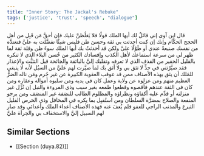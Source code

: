 ```yaml
---
title: "Inner Story: The Jackal's Rebuke"
tags: ['justice', 'trust', 'speech', "dialogue"]
---
```


 قال ابن آوى إني قائلٌ لك أيها الملك قولًا فلا يَغلُظنَّ عليك فإن أحقَّ مَن قَبِل من أهل الحجج الحكَّام وإنك إن كنت أحدثت بي ثقة وحسنَ ظن فليس شيئًا تفضَّلت به عليَّ فتعتدَّه من نفسك صنيعةً عندي أو طَوْلًا عليَّ ولكن قد أحدثتُ بك أيها الملك سوءَ ظن وقلة ثقة لما ظهر لي من سرعة استماعك لأهل الكذب وإفسادك الكثير من حُسن البلاء الذي لا تنكره بالقليل الحقير من القذف الذي لا تعرفه وتقلبك إليَّ بالبائقة والجائحة قبل التثبُّت والإعذار فقد صيَّرْتني في حدٍّ لا تثق بي ولا أثق بك لما صيَّرت لهم عليَّ من السبُل لأنه لا ينبغي للمَلك أن يثق بهذه الأصناف ممن قد عوقب العقوبة الكبيرة عن غير جُرم ومَن ناله الضرُّ العظيم منهم ومن عزلوه عن ولاية وعمل كان في يديه ومن سلبوه أمواله وعقاره ومن كان في الثقة عندهم فأقصوه وقطعوا طمعه بغير سبب وذي المروءة والنبل إن نُزِّل غير منزلته أو قدِّم عليه أكفاؤه ونظراؤه والمظلوم الطالب للنصَفة غير المنصَف ومن يرجو المنفعة والصلاح بمضرَّة السلطان ومن استُقبِل بما يكره في المحافل وذي الحرص القليل التبرع والمذنب الراجي للعفو فلم يُعفَ عنه فهذه الأصناف أعداء الملك وأعدائي وقد صار لهم السبيل إليَّ والاستخفاف بي والجرأة عليَّ

## Similar Sections
- [[Section (duya.82)]]
